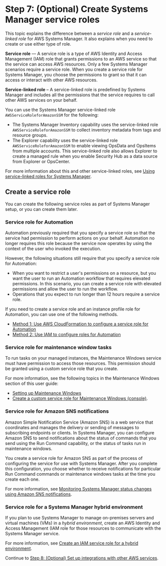 # Step 7: \(Optional\) Create Systems Manager service roles<a name="setup-service-role"></a>

This topic explains the difference between a *service role* and a *service\-linked role* for AWS Systems Manager\. It also explains when you need to create or use either type of role\.

**Service role** –– A service role is a type of AWS Identity and Access Management \(IAM\) role that grants permissions to an AWS service so that the service can access AWS resources\. Only a few Systems Manager scenarios require a service role\. When you create a service role for Systems Manager, you choose the permissions to grant so that it can access or interact with other AWS resources\.

**Service\-linked role** – A service\-linked role is predefined by Systems Manager and includes all the permissions that the service requires to call other AWS services on your behalf\.

You can use the Systems Manager service\-linked role `AWSServiceRoleforAmazonSSM` for the following:
+ The Systems Manager Inventory capability uses the service\-linked role `AWSServiceRoleforAmazonSSM` to collect inventory metadata from tags and resource groups\.
+ The Explorer capability uses the service\-linked role `AWSServiceRoleforAmazonSSM` to enable viewing OpsData and OpsItems from multiple accounts\. This service\-linked role also allows Explorer to create a managed rule when you enable Security Hub as a data source from Explorer or OpsCenter\.

For more information about this and other service\-linked roles, see [Using service\-linked roles for Systems Manager](using-service-linked-roles.md)\.

## Create a service role<a name="setup-service-role-create"></a>

You can create the following service roles as part of Systems Manager setup, or you can create them later\.

### Service role for Automation<a name="setup-service-role-create-automation"></a>

Automation previously required that you specify a service role so that the service had permission to perform actions on your behalf\. Automation no longer requires this role because the service now operates by using the context of the user who invoked the execution\. 

However, the following situations still require that you specify a service role for Automation:
+ When you want to restrict a user's permissions on a resource, but you want the user to run an Automation workflow that requires elevated permissions\. In this scenario, you can create a service role with elevated permissions and allow the user to run the workflow\.
+ Operations that you expect to run longer than 12 hours require a service role\.

If you need to create a service role and an instance profile role for Automation, you can use one of the following methods\.
+ [Method 1: Use AWS CloudFormation to configure a service role for Automation](automation-cf.md)
+ [Method 2: Use IAM to configure roles for Automation](automation-permissions.md)

### Service role for maintenance window tasks<a name="setup-service-role-create-mw-tasks"></a>

To run tasks on your managed instances, the Maintenance Windows service must have permission to access those resources\. This permission should be granted using a custom service role that you create\.

For more information, see the following topics in the Maintenance Windows section of this user guide:
+  [Setting up Maintenance Windows](sysman-maintenance-permissions.md) 
+  [Create a custom service role for Maintenance Windows \(console\)](sysman-maintenance-perm-console.md#sysman-maintenance-role)\.

### Service role for Amazon SNS notifications<a name="setup-service-role-create-sns"></a>

Amazon Simple Notification Service \(Amazon SNS\) is a web service that coordinates and manages the delivery or sending of messages to subscribing endpoints or clients\. In Systems Manager, you can configure Amazon SNS to send notifications about the status of commands that you send using the Run Command capability, or the status of tasks run in maintenance windows\.

You create a service role for Amazon SNS as part of the process of configuring the service for use with Systems Manager\. After you complete this configuration, you choose whether to receive notifications for particular Run Command commands or maintenance windows tasks at the time you create each one\. 

For more information, see [Monitoring Systems Manager status changes using Amazon SNS notifications](monitoring-sns-notifications.md)\. 

### Service role for a Systems Manager hybrid environment<a name="setup-service-role-hybrid-environment"></a>

If you plan to use Systems Manager to manage on\-premises servers and virtual machines \(VMs\) in a *hybrid environment*, create an AWS Identity and Access Management \(IAM role for those resources to communicate with the Systems Manager service\.

For more information, see [Create an IAM service role for a hybrid environment](sysman-service-role.md)\. 

Continue to [Step 8: \(Optional\) Set up integrations with other AWS services](setup-integrations.md)\.